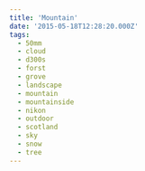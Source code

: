 ```yaml
---
title: 'Mountain'
date: '2015-05-18T12:28:20.000Z'
tags:
  - 50mm
  - cloud
  - d300s
  - forst
  - grove
  - landscape
  - mountain
  - mountainside
  - nikon
  - outdoor
  - scotland
  - sky
  - snow
  - tree
---
```

